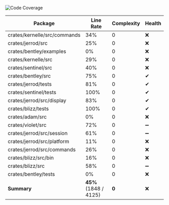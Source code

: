 ![Code Coverage](https://img.shields.io/badge/Code%20Coverage-45%25-critical?style=flat)

Package | Line Rate | Complexity | Health
-------- | --------- | ---------- | ------
crates/kernelle/src/commands | 34% | 0 | ❌
crates/jerrod/src | 25% | 0 | ❌
crates/bentley/examples | 0% | 0 | ❌
crates/kernelle/src | 29% | 0 | ❌
crates/sentinel/src | 40% | 0 | ❌
crates/bentley/src | 75% | 0 | ✔
crates/jerrod/tests | 81% | 0 | ✔
crates/sentinel/tests | 100% | 0 | ✔
crates/jerrod/src/display | 83% | 0 | ✔
crates/blizz/tests | 100% | 0 | ✔
crates/adam/src | 0% | 0 | ❌
crates/violet/src | 72% | 0 | ➖
crates/jerrod/src/session | 61% | 0 | ➖
crates/jerrod/src/platform | 11% | 0 | ❌
crates/jerrod/src/commands | 26% | 0 | ❌
crates/blizz/src/bin | 16% | 0 | ❌
crates/blizz/src | 58% | 0 | ➖
crates/bentley/tests | 0% | 0 | ❌
**Summary** | **45%** (1848 / 4125) | **0** | ❌
